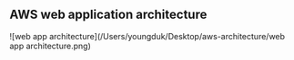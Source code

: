 ## AWS web application architecture





![web app architecture](/Users/youngduk/Desktop/aws-architecture/web app architecture.png)